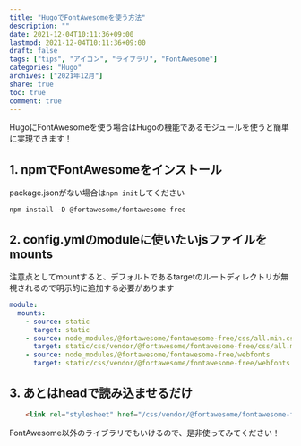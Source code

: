 ```yaml
---
title: "HugoでFontAwesomeを使う方法"
description: ""
date: 2021-12-04T10:11:36+09:00
lastmod: 2021-12-04T10:11:36+09:00
draft: false
tags: ["tips", "アイコン", "ライブラリ", "FontAwesome"]
categories: "Hugo"
archives: ["2021年12月"]
share: true
toc: true
comment: true
---
```


HugoにFontAwesomeを使う場合はHugoの機能であるモジュールを使うと簡単に実現できます！

## 1. npmでFontAwesomeをインストール
package.jsonがない場合は`npm init`してください

```
npm install -D @fortawesome/fontawesome-free
```

## 2. config.ymlのmoduleに使いたいjsファイルをmounts
注意点としてmountすると、デフォルトであるtargetのルートディレクトリが無視されるので明示的に追加する必要があります

```yml
module:
  mounts:
    - source: static
      target: static
    - source: node_modules/@fortawesome/fontawesome-free/css/all.min.css
      target: static/css/vendor/@fortawesome/fontawesome-free/css/all.min.css
    - source: node_modules/@fortawesome/fontawesome-free/webfonts
      target: static/css/vendor/@fortawesome/fontawesome-free/webfonts
```


## 3. あとはheadで読み込ませるだけ

```html
    <link rel="stylesheet" href="/css/vendor/@fortawesome/fontawesome-free/css/all.min.css">
```
 
 FontAwesome以外のライブラリでもいけるので、是非使ってみてください！
